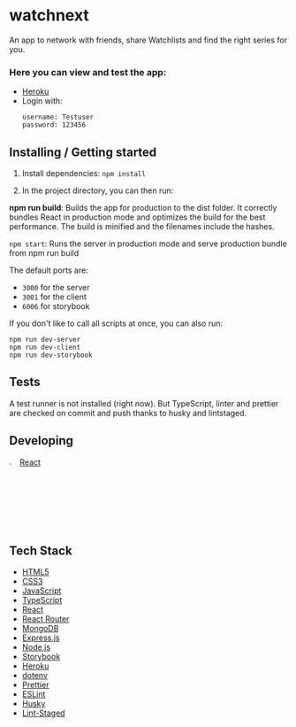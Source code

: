 # watchnext

An app to network with friends, share Watchlists and find the right series for you.

### Here you can view and test the app:

- [Heroku](https://app-watchnext.herokuapp.com/)
- Login with:
  ```
  username: Testuser
  password: 123456
  ```

## Installing / Getting started

1. Install dependencies: `npm install`

2. In the project directory, you can then run:

**npm run build**: Builds the app for production to the dist folder. It correctly bundles React in production mode and optimizes the build for the best performance. The build is minified and the filenames include the hashes.

`npm start`: Runs the server in production mode and serve production bundle from npm run build

The default ports are:

- `3000` for the server
- `3001` for the client
- `6006` for storybook

If you don't like to call all scripts at once, you can also run:

```
npm run dev-server
npm run dev-client
npm run dev-storybook
```

## Tests

A test runner is not installed (right now). But TypeScript, linter and prettier are checked on commit and push thanks to husky and lintstaged.

## Developing

<img width="3%" alt="logo" src="https://user-images.githubusercontent.com/81613530/124288016-fb9a6b80-db50-11eb-894b-46220c096ee8.png"
 /> [React](https://reactjs.org/)

## Tech Stack

- [HTML5](https://developer.mozilla.org/en-US/docs/Glossary/HTML5)
- [CSS3](https://developer.mozilla.org/en-US/docs/Web/CSS)
- [JavaScript](https://developer.mozilla.org/en-US/docs/Web/JavaScript)
- [TypeScript](https://www.typescriptlang.org/)
- [React](https://reactjs.org/)
- [React Router](https://reactrouter.com/)
- [MongoDB](https://www.mongodb.com/)
- [Express.js](http://expressjs.com/)
- [Node.js](https://nodejs.org)
- [Storybook](https://storybook.js.org/)
- [Heroku](https://www.heroku.com)
- [dotenv](https://github.com/motdotla/dotenv)
- [Prettier](https://prettier.io/)
- [ESLint](https://eslint.org/)
- [Husky](https://github.com/typicode/husky)
- [Lint-Staged](https://github.com/okonet/lint-staged)
